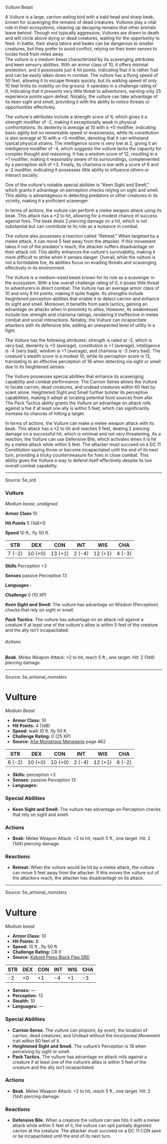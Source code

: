 <MonsterName/>Vulture</MonsterName>
<CreatureType/>Beast</CreatureType>

<summary>A Vulture is a large, carrion-eating bird with a bald head and sharp beak, known for scavenging the remains of dead creatures. Vultures play a vital role in their ecosystems, cleaning up decaying remains that other animals leave behind. Though not typically aggressive, Vultures are drawn to death and will circle above dying or dead creatures, waiting for the opportunity to feed. In battle, their sharp talons and beaks can be dangerous to smaller creatures, but they prefer to avoid conflict, relying on their keen senses to locate food from miles away.</summary>

<summary>The vulture is a medium beast characterized by its scavenging attributes and keen sensory abilities. With an armor class of 10, it offers minimal protection, and it possesses just 4 hit points, indicating that it is rather frail and can be easily taken down in combat. The vulture has a flying speed of 50 feet, allowing it to escape threats quickly, but its walking speed of only 10 feet limits its mobility on the ground. It operates in a challenge rating of 0, indicating that it presents very little threat to adventurers, earning only 25 experience points upon defeat. Notably, the vulture can take advantage of its keen sight and smell, providing it with the ability to notice threats or opportunities effectively.</summary>

<detail>

The vulture's attributes include a strength score of 6, which gives it a strength modifier of -2, making it exceptionally weak in physical confrontations. Its dexterity is average at 10 with a +0 modifier, indicating basic agility but no remarkable speed or evasiveness, while its constitution is also average at 10 with a +0 modifier, denoting that it can withstand typical physical strains. The intelligence score is very low at 2, giving it an intelligence modifier of -4, which suggests the vulture lacks the capacity for complex thought and reasoning. It has a wisdom score of 12, resulting in a +1 modifier, making it reasonably aware of its surroundings, complemented by a perception skill of +3. Finally, its charisma is low with a score of 6 and a -2 modifier, indicating it possesses little ability to influence others or interact socially.

One of the vulture's notable special abilities is "Keen Sight and Smell," which grants it advantage on perception checks relying on sight and smell. This ability is advantageous in detecting predators or other creatures in its vicinity, making it a proficient scavenger.

In terms of actions, the vulture can perform a melee weapon attack using its beak. This attack has a +2 to hit, allowing for a modest chance of success against foes. The beak deals 2 piercing damage on a hit, which is not substantial but can contribute to its role as a nuisance in combat.

The vulture also possesses a reaction called "Retreat." When targeted by a melee attack, it can move 5 feet away from the attacker. If this movement takes it out of the predator's reach, the attacker suffers disadvantage on their attack roll. This ability enhances the vulture's survivability, making it more difficult to strike when it senses danger. Overall, while the vulture is not a formidable foe, its abilities focus on evading threats and scavenging effectively in its environment.

The Vulture is a medium-sized beast known for its role as a scavenger in the ecosystem. With a low overall challenge rating of 0, it poses little threat to adventurers in direct combat. The Vulture has an average armor class of 10 and only 8 hit points, making it quite fragile. Its strengths include heightened perception abilities that enable it to detect carrion and enhance its sight and smell. Moreover, it benefits from pack tactics, gaining an advantage on attacks when in proximity to allies. However, its weaknesses include low strength and charisma ratings, rendering it ineffective in melee combat and social interactions. Notably, the Vulture can incapacitate attackers with its defensive bile, adding an unexpected level of utility in a fight.

The Vulture has the following attributes: strength is rated at -2, which is very bad, dexterity is +0 (average), constitution is +1 (average), intelligence is -4 (very bad), wisdom is +1 (average), and charisma is -3 (very bad). The creature's stealth score is a modest 10, while its perception score is 13, translating to an effective perception of 18 when detecting via sight or smell due to its heightened senses.

The Vulture possesses special abilities that enhance its scavenging capability and combat performance. The Carrion Sense allows the Vulture to locate carrion, dead creatures, and undead creatures within 60 feet by scent alone. Heightened Sight and Smell further bolster its perceptive capabilities, making it adept at locating potential food sources from afar. The Pack Tactics ability grants the Vulture an advantage on attack rolls against a foe if at least one ally is within 5 feet, which can significantly increase its chances of hitting a target.

In terms of actions, the Vulture can make a melee weapon attack with its beak. This attack has a +2 to hit and reaches 5 feet, dealing 2 piercing damage on a successful hit, which is minimal and not very threatening. As a reaction, the Vulture can use Defensive Bile, which activates when it is hit by a melee attack while within 5 feet. The attacker must succeed on a DC 11 Constitution saving throw or become incapacitated until the end of its next turn, providing a tricky countermeasure for foes in close combat. This ability gives the Vulture a way to defend itself effectively despite its low overall combat capability.</detail>



---

Source: 5e_srd

### Vulture

*Medium beast, unaligned*

**Armor Class** 10

**Hit Points** 5 (1d8+1)

**Speed** 10 ft., fly 50 ft.

| STR    | DEX     | CON     | INT    | WIS     | CHA    |
|--------|---------|---------|--------|---------|--------|
| 7 (-2) | 10 (+0) | 13 (+1) | 2 (-4) | 12 (+1) | 4 (-3) |

**Skills** Perception +3

**Senses** passive Perception 13

**Languages** -

**Challenge** 0 (10 XP)

***Keen Sight and Smell***. The vulture has advantage on Wisdom (Perception) checks that rely on sight or smell.

***Pack Tactics***. The vulture has advantage on an attack roll against a creature if at least one of the vulture's allies is within 5 feet of the creature and the ally isn't incapacitated.

###### Actions

***Beak***. *Melee Weapon Attack:* +2 to hit, reach 5 ft., one target. *Hit:* 2 (1d4) piercing damage.



---

Source: 5e_artisinal_monsters

# Vulture

*Medium* *Beast*

- **Armor Class:** 10
- **Hit Points:** 4 (1d8)
- **Speed:** walk 10 ft. fly 50 ft.
- **Challenge Rating:** 0 (25 XP)
- **Source:** [A5e Monstrous Menagerie](https://enpublishingrpg.com/products/level-up-monstrous-menagerie-a5e) page 462

| STR | DEX | CON | INT | WIS | CHA |
| --- | --- | --- | --- | --- | --- |
| 6 (-2) | 10 (+0) | 10 (+0) | 2 (-4) | 12 (+1) | 6 (-2) |

- **Skills:** perception +3
- **Senses:** passive Perception 13
- **Languages:** 

### Special Abilities

- **Keen Sight and Smell:** The vulture has advantage on Perception checks that rely on sight and smell.

### Actions

- **Beak:** Melee Weapon Attack: +2 to hit, reach 5 ft., one target. Hit: 2 (1d4) piercing damage.

### Reactions

- **Retreat:** When the vulture would be hit by a melee attack, the vulture can move 5 feet away from the attacker. If this moves the vulture out of the attackers reach, the attacker has disadvantage on its attack.






---

Source: 5e_artisinal_monsters

# Vulture

*Medium beast*

- **Armor Class:** 10
- **Hit Points:** 8
- **Speed:** 10 ft., fly 50 ft.
- **Challenge Rating:** CR 0
- **Source:** [Kobold Press Black Flag SRD](https://koboldpress.com/black-flag-roleplaying/)

| STR | DEX | CON | INT | WIS | CHA |
| --- | --- | --- | --- | --- | --- |
| -2 | +0 | +1 | -4 | +1 | -3 |

- **Senses:** —
- **Perception:** 13
- **Stealth:** 10
- **Languages:** —

### Special Abilities

- **Carrion Sense.** The vulture can pinpoint, by scent, the location of carrion, dead creatures, and Undead without the Incorporeal Movement trait within 60 feet of it.
- **Heightened Sight and Smell.** The vulture’s Perception is 18 when perceiving by sight or smell.
- **Pack Tactics.** The vulture has advantage on attack rolls against a creature if at least one of the vulture’s allies is within 5 feet of the creature and the ally isn’t incapacitated.

### Actions

- **Beak.** Melee Weapon Attack: +2 to hit, reach 5 ft., one target. Hit: 2 (1d4) piercing damage.

### Reactions

- **Defensive Bile.** When a creature the vulture can see hits it with a melee attack while within 5 feet of it, the vulture can spit partially digested carrion at the creature. The attacker must succeed on a DC 11 CON save or be incapacitated until the end of its next turn.



